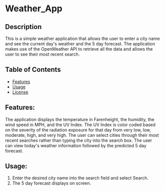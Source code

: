 # Weather_App

## Description
This is a simple weather application that allows the user to enter a city name and see the current day's weather and the 5 day forecast. The application makes use of the OpenWeather API to retrieve all the data and allows the user to see their most recent search.

## Table of Contents 
* [Features](#features)
* [Usage](#usage) 
* [License](#license) 

## Features:
The application displays the temperature in Farenheight, the humidity, the wind speed in MPH, and the UV Index.
The UV Index is color coded based on the severity of the radiation exposure for that day from very low, low, moderate, high, and very high.
The user can select cities through their most recent searches rather than typing the city into the search box.
The user can view today's weather information followed by the predicted 5 day forecast.

## Usage:
1. Enter the desired city name into the search field and select Search.
2. The 5 day forecast displays on screen.
